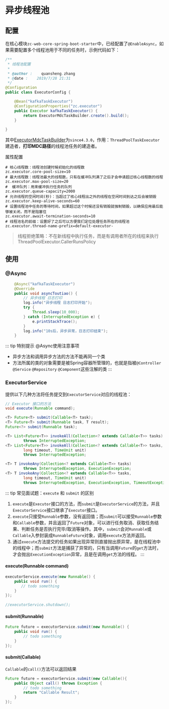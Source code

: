 # 异步线程池

## 配置

在核心模块`zc-web-core-spring-boot-starter`中，已经配置了`@EnableAsync`，如果需要配置多个线程池用于不同的任务时，示例代码如下：
```java
/**
 * 线程池配置
 *
 * @author :    quansheng.zhang
 * @date :    2019/7/28 21:31
 */
@Configuration
public class ExecutorConfig {

    @Bean("kafkaTaskExecutor")
    @ConfigurationProperties("zc.executor")
    public Executor kafkaTaskExecutor() {
        return ExecutorMdcTaskBuilder.create().build();
    }
    
}
```
其中[ExecutorMdcTaskBuilder](https://gitee.com/zhangquansheng/zhengcheng-parent/blob/master/zc-common-spring-boot-starter/src/main/java/com/zhengcheng/common/async/builder/ExecutorMdcTaskBuilder.java)为`since4.3.0`，作用：`ThreadPoolTaskExecutor`建造者，**打印MDC路径**的线程池任务的建造者。

属性配置
```properties
# 核心线程数：线程池创建时候初始化的线程数
zc.executor.core-pool-size=10
# 最大线程数：线程池最大的线程数，只有在缓冲队列满了之后才会申请超过核心线程数的线程
zc.executor.max-pool-size=20
#  缓冲队列：用来缓冲执行任务的队列
zc.executor.queue-capacity=2000
# 允许线程的空闲时间(秒)：当超过了核心线程出之外的线程在空闲时间到达之后会被销毁
zc.executor.keep-alive-seconds=60
# 设置线程池中任务的等待时间，如果超过这个时候还没有销毁就强制销毁，以确保应用最后能够被关闭，而不是阻塞住
zc.executor.await-termination-seconds=10
# 线程池名的前缀：设置好了之后可以方便我们定位处理任务所在的线程池
zc.executor.thread-name-prefix=default-executor-
``` 
> 线程拒绝策略：不在新线程中执行任务，而是有调用者所在的线程来执行 ThreadPoolExecutor.CallerRunsPolicy

## 使用

### @Async

```java
    @Async("kafkaTaskExecutor")
    @Override
    public void asyncToutiao() {
        // 异步线程 日志打印
        log.info("异步线程 日志打印开始");
        try {
            Thread.sleep(10_000);
        } catch (InterruptedException e) {
            e.printStackTrace();
        }
        log.info("10s后，异步异常，日志打印结束");
    }
```

::: tip 特别提示
@Async使用注意事项
- 异步方法和调用异步方法的方法不能再同一个类
- 方法所属的类的对象需要是被Spring容器所管理的，也就是指被`@Controller` `@Service` `@Repository` `@Component`这些注解的类
:::

### ExecutorService 

提供以下几种方法将任务提交到`ExecutorService`对应的线程池：
```java
// Executor 接口的方法
void execute(Runnable command);

<T> Future<T> submit(Callable<T> task);
<T> Future<T> submit(Runnable task, T result);
Future<?> submit(Runnable task);

<T> List<Future<T>> invokeAll(Collection<? extends Callable<T>> tasks)
        throws InterruptedException;
<T> List<Future<T>> invokeAll(Collection<? extends Callable<T>> tasks,
        long timeout, TimeUnit unit)
        throws InterruptedException;

<T> T invokeAny(Collection<? extends Callable<T>> tasks)
        throws InterruptedException, ExecutionException;
<T> T invokeAny(Collection<? extends Callable<T>> tasks,
        long timeout, TimeUnit unit)
        throws InterruptedException, ExecutionException, TimeoutException;
```

::: tip 常见面试题：`execute` 和 `submit` 的区别
1. `execute`是`Executor`接口的方法，而`submit`是`ExecutorService`的方法，并且`ExecutorService`接口继承了`Executor`接口。
2. `execute`只接受`Runnable`参数，没有返回值；而`submit`可以接受`Runnable`参数和`Callable`参数，并且返回了`Future`对象，可以进行任务取消、获取任务结果、判断任务是否执行完毕/取消等操作。其中，`submit`会对`Runnable`或`Callable`入参封装成`RunnableFuture`对象，调用`execute`方法并返回。
3. 通过`execute`方法提交的任务如果出现异常则直接抛出原异常，是在线程池中的线程中；而`submit`方法是捕获了异常的，只有当调用`Future`的`get`方法时，才会抛出`ExecutionException`异常，且是在调用`get`方法的线程。
:::

#### execute(Runnable command)

```java
executorService.execute(new Runnable() {
    public void run() {
       // todo something
    }
});
    
//executorService.shutdown();
```

#### submit(Runnable)

```java
Future future = executorService.submit(new Runnable() {
    public void run() {
        // todo something
    }
});
```

#### submit(Callable)

`Callable`的`call()`方法可以返回结果
```java
Future future = executorService.submit(new Callable(){
    public Object call() throws Exception {
        // todo something
        return "Callable Result";
    }
});
```
